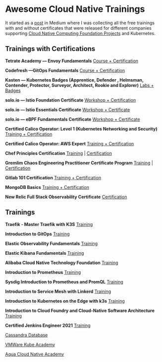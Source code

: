 # Awesome Cloud Native Trainings

It started as a [post](https://joseadanof.medium.com/cloud-native-free-training-and-certifications-4c86851659f8) in Medium where I was collecting all the free trainings with and without certificates that were released for different companies supporting [Cloud Native Computing Foundation Projects](https://landscape.cncf.io/) and Kubernetes.

## Trainings with Certifications

**Tetrate Academy — Envoy Fundamentals**
[Course + Certification](https://academy.tetrate.io/courses/envoy-fundamentals)

**Codefresh —GitOps Fundamentals**
[Course + Certification](https://codefresh.learnworlds.com/)

**Kasten — Kubernetes Badges (Apprentice, Defender , Helmsman, Contender, Protector, Surveyor, Architect, Rookie and Explorer)**
[Labs + Badges](https://learning.kasten.io/)

**solo.io — Istio Foundation Certificate**
[Workshop + Certification](https://www.solo.io/events/upcoming/#workshops)

**solo.io — Istio Essentials Certificate**
[Workshop + Certificate](https://www.solo.io/events/upcoming/#workshops)

**solo.io — eBPF Fundamentals Certificate**
[Workshop + Certificate](https://www.solo.io/events/upcoming/#workshops)

**Certified Calico Operator: Level 1 (Kubernetes Networking and Security)**
[Training + Certification](https://academy.tigera.io/course/certified-calico-operator-level-1/)

**Certified Calico Operator: AWS Expert**
[Training + Certification](https://academy.tigera.io/course/certified-calico-operator-aws-expert/)

**Chef Principles Certification**
[Training](https://learn.chef.io/tracks) | [Certification](https://learn.chef.io/courses/course-v1:chef+CP101+exam/about)

**Gremlim Chaos Engineering Practitioner Certificate Program**
[Training](https://www.gremlin.com/webinars/gremlin-certificate-prep-session) | [Certification](https://gremlin.coassemble.com/unlock/7Jan8Su)

**Gitlab 101 Certification**
[Training + Certification](https://gitlab.edcast.com/pathways/copy-of-gitlab-certification)

**MongoDB Basics**
[Training + Certification](https://university.mongodb.com/courses/M001/about)

**New Relic Full Stack Observability Certificate**
[Certification](https://learn.newrelic.com/full-stack-observability-exam)


## Trainings

**Traefik - Master Traefik with K3S**
[Training](https://academy.traefik.io/courses/master-traefik-proxy-with-k3s)

**Introduction to GitOps**
[Training](https://training.linuxfoundation.org/training/introduction-to-gitops-lfs169/?utm_source=lftraining&utm_medium=pressrelease&utm_campaign=lfs169)

**Elastic Observability Fundamentals**
[Training](https://www.elastic.co/training/observability-fundamentals)

**Elastic Kibana Fundamentals**
[Training](https://www.elastic.co/training/kibana-fundamentals)

**Alibaba Cloud Native Technology Foundation**
[Training](https://edu.alibabacloud.com/certification/university-cloudnative)

**Introduction to Prometheus**
[Training](https://training.promlabs.com/training/introduction-to-prometheus)

**Sysdig Introduction to Prometheus and PromQL**
[Training](https://learn.sysdig.com/introduction-to-prometheus-and-promql)

**Introduction to Service Mesh with Linkerd**
[Training](https://training.linuxfoundation.org/training/introduction-to-service-mesh-with-linkerd-lfs143/)

**Introduction to Kubernetes on the Edge with k3s**
[Training](https://training.linuxfoundation.org/training/introduction-to-kubernetes-on-edge-with-k3s-lfs156x/)

**Introduction to Cloud Foundry and Cloud-Native Software Architecture**
[Training](https://training.linuxfoundation.org/training/introduction-to-cloud-foundry-and-cloud-native-software-architecture/)

**Certified Jenkins Engineer 2021**
[Training](https://standard.cbu.cloudbees.com/series/exam-preparation-certified-jenkins-engineer-cje)

[Cassandra Database](https://auth.cloud.datastax.com/auth/realms/CloudUsers/protocol/saml/clients/absorb)

[VMWare Kube Academy](https://kube.academy/courses)

[Aqua Cloud Native Academy](https://www.aquasec.com/cloud-native-academy/devsecops/shift-left-devops/)

